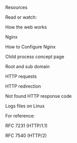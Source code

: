 Resources

Read or watch:



How the web works

Nginx

How to Configure Nginx

Child process concept page

Root and sub domain

HTTP requests

HTTP redirection

Not found HTTP response code

Logs files on Linux

For reference:



RFC 7231 (HTTP/1.1)

RFC 7540 (HTTP/2)
